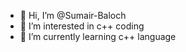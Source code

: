 - 👋 Hi, I’m @Sumair-Baloch
- 👀 I’m interested in c++ coding
- 🌱 I’m currently learning c++ language

<!---
Sumair-Baloch/Sumair-Baloch is a ✨ special ✨ repository because its `README.md` (this file) appears on your GitHub profile.
You can click the Preview link to take a look at your changes.
--->
